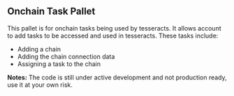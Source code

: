 ## Onchain Task Pallet

This pallet is for onchain tasks being used by tesseracts. It allows account to add tasks to be accessed and used in tesseracts. These tasks include:

* Adding a chain
* Adding the chain connection data
* Assigning a task to the chain


**Notes:** The code is still under active development and not production ready, use it at your own risk.

